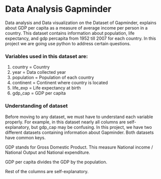 # Data Analysis Gapminder 
Data analysis and Data visualization on the Dataset of Gapminder, explains about GDP per capita as a measure of average income per person in a country. This dataset contains information about population, life expectancy, and gdp percapita from 1952 till 2007 for each country. In this project we are going use python to address certain questions.

### Variables used in this dataset are:
1.  country = Country
 1.   year = Data collected year
1.    population = Population of each country
1.    continent = Continent where country is located
1.    life_exp = Life expectancy at birth
1.    gdp_cap = GDP per capita



### Understanding of dataset
Before moving to any dataset, we must have to understand each variable properly. For example, in this dataset nearly all columns are self-explanatory, but gdp_cap may be confusing. In this project, we have two different datasets containing information about Gapminder. Both datasets have common keys.

GDP stands for Gross Domestic Product. This measure National income / National Output and National expenditure.

GDP per capita divides the GDP by the population.

Rest of the columns are self-explanatory.
